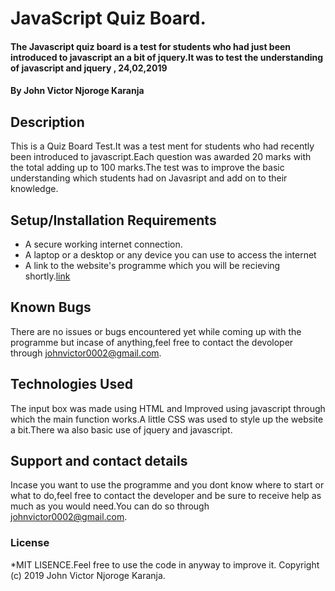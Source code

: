 # JavaScript Quiz Board.
#### The Javascript quiz board is a test for students who had just been introduced to javascript an a bit of jquery.It was to test the understanding of javascript and jquery , 24,02,2019
#### By John Victor Njoroge Karanja
## Description
This is a Quiz Board Test.It was a test ment for students who had recently been introduced to javascript.Each question was awarded 20 marks with the total adding up to 100 marks.The test was to improve the basic understanding which   students had on Javasript and add on to their knowledge.
## Setup/Installation Requirements
* A secure working internet connection.
* A laptop or a desktop or any device you can use to access the internet
* A link to the website's programme which you will be recieving shortly.[link]()
## Known Bugs
There are no issues or bugs encountered yet while coming up with the programme but incase of anything,feel free to contact the devoloper through johnvictor0002@gmail.com.
## Technologies Used
The input box was made using HTML and Improved using javascript through which the main function works.A little CSS was used to style up the website a bit.There wa also basic use of jquery and javascript.
## Support and contact details
Incase you want to use the programme and you dont know where to start or what to do,feel free to contact the developer and be sure to receive help as much as you would need.You can do so through johnvictor0002@gmail.com.
### License
*MIT LISENCE.Feel free to use the code in anyway to improve it.
Copyright (c) 2019 John Victor Njoroge Karanja.